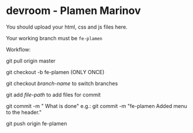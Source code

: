 # devroom - Plamen Marinov

You should upload your html, css and js files here.

Your working branch must be `fe-plamen`


Workflow:


git pull origin master

git checkout -b fe-plamen (ONLY ONCE)

git checkout *branch-name* to switch branches

git add *file-path* to add files for commit

git commit -m "<branch-name> What is done" e.g.: git commit -m "fe-plamen Added menu to the header."

git push origin fe-plamen

